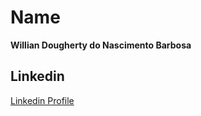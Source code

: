 # Name
**Willian Dougherty do Nascimento Barbosa**

## **Linkedin**

[Linkedin Profile](https://www.linkedin.com/in/willian-dougherty-n-barbosa-245198b0/)


